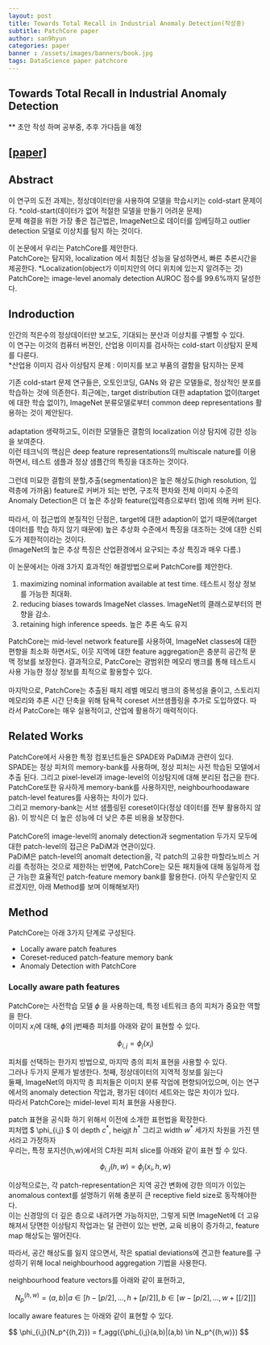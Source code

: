 ```yaml
---
layout: post
title: Towards Total Recall in Industrial Anomaly Detection(작성중)
subtitle: PatchCore paper
author: san9hyun
categories: paper
banner : /assets/images/banners/book.jpg
tags: DataScience paper patchcore
---
```


## Towards Total Recall in Industrial Anomaly Detection

** 초안 작성 하며 공부중, 추후 가다듬을 예정

## [[paper]](https://arxiv.org/abs/2106.08265)


## Abstract

이 연구의 도전 과제는, 정상데이터만을 사용하여 모델을 학습시키는 cold-start 문제이다. *cold-start(데이터가 없어 적절한 모델을 만들기 어려운 문제) <br>
문제 해결을 위한 가장 좋은 접근법은, ImageNet으로 데이터를 임베딩하고 outlier detection 모델로 이상치를 탐지 하는 것이다.<br>

이 논문에서 우리는 PatchCore를 제안한다.<br>
PatchCore는 탐지와, localization 에서 최첨단 성능을 달성하면서, 빠른 추론시간을 제공한다. *Localization(object가 이미지안의 어디 위치에 있는지 알려주는 것) <br>
PatchCore는 image-level anomaly detection AUROC 점수를 99.6%까지 달성한다.

## Indroduction
인간의 적은수의 정상데이터만 보고도, 기대되는 분산과 이상치를  구별할 수 있다. <br>
이 연구는 이것의 컴퓨터 버젼인, 산업용 이미지를 검사하는 cold-start 이상탐지 문제를 다룬다.<br>
*산업용 이미지 검사 이상탐지 문제 : 이미지를 보고 부품의 결함을 탐지하는 문제

기존 cold-start 문제 연구들은, 오토인코딩, GANs 와 같은 모델들로, 정상적인 분포를 학습하는 것에 의존한다.
최근에는, target distribution 대한 adaptation 없이(target에 대한 학습 없이?), ImageNet 분류모델로부터 common deep representations 활용하는 것이 제안된다.<br>
<br>
adaptation 생략하고도, 이러한 모델들은 결함의 localization 이상 탐지에 강한 성능을 보여준다.<br>
이런 테크닉의 핵심은 deep feature representations의 multiscale nature를 이용하면서, 테스트 샘플과 정상 샘플간의 특징을 대조하는 것이다.<br>
<br>
그런데 미묘한 결함의 분할,추출(segmentation)은  높은 해상도(high resolution, 입력층에 가까움) feature로 커버가 되는 반면, 
구조적 편차와 전체 이미지 수준의 Anomaly Detection은 더 높은 추상화 feature(입력층으로부터 멈)에 의해 커버 된다.<br>
<br>
따라서, 이 접근법의 본질적인 단점은, target에 대한 adaption이 없기 때문에(target 데이터를 학습 하지 않기 때문에) 높은 추상화 수준에서 특징을 대조하는 것에 대한 신뢰도가 제한적이라는 것이다.<br>
(ImageNet의 높은 추상 특징은 산업환경에서 요구되는 추상 특징과 매우 다름.)

이 논문에서는 아래 3가지 효과적인 해결방법으로써 PatchCore를 제안한다. <br>
1. maximizing nominal information available at test time. 테스트시 정상 정보를 가능한 최대화.
2. reducing biases towards ImageNet classes. ImageNet의 클래스로부터의 편향을 감소.
3. retaining high inference speeds. 높은 추론 속도 유지

PatchCore는 mid-level network feature를 사용하여, ImageNet classes에 대한 편향을 최소화 하면서도,
이웃 지역에 대한 feature aggregation은 충분히 공간적 문맥 정보를 보장한다.
결과적으로, PatcCore는 광범위한 메모리 뱅크를 통해 테스트시 사용 가능한 정상 정보를 최적으로 활용할수 있다.<br>
<br>
마지막으로, PatchCore는 추출된 패치 레벨 메모리 뱅크의 중복성을 줄이고, 스토리지 메모리와 추론 시간 단축을 위해 탐욕적 coreset 서브샘플링을 추가로 도입하였다.
따라서 PatcCore는 매우 실용적이고, 산업에 활용하기 매력적이다.

## Related Works

PatchCore에서 사용한 특정 컴포넌트들은 SPADE와 PaDiM과 관련이 있다.<br>
SPADE는 정상 피처의 memory-bank를 사용하며, 정상 피처는 사전 학습된 모델에서 추출 된다. 그리고 pixel-level과 image-level의 이상탐지에 대해 분리된 접근을 한다.<br>
PatchCore또한 유사하게 memory-bank를 사용하지만, neighbourhoodaware patch-level features를 사용하는 차이가 있다.<br>
그리고 memory-bank는 서브 샘플링된 coreset이다(정상 데이터를 전부 활용하지 않음). 이 방식은 더 높은 성능에 더 낮은 추론 비용을 보장한다.<br>
<br>
PatchCore의 image-level의 anomaly detection과 segmentation 두가지 모두에 대한 patch-level의 접근은 PaDiM과 연관이있다.<br>
PaDiM은 patch-level의 anomalt detection을, 각 patch의 고유한 마할라노비스 거리를 측정하는 것으로 제한하는 반면에, PatchCore는 모든 패치들에 대해 동일하게 접근 가능한
효율적인 patch-feature memory bank를 활용한다. (아직 무슨말인지 모르겠지만, 아래 Method를 보며 이해해보자!)

## Method

PatchCore는 아래 3가지 단계로 구성된다.<br>
- Locally aware patch features
- Coreset-reduced patch-feature memory bank
- Anomaly Detection with PatchCore

### Locally aware path features

PatchCore는 사전학습 모델 $\phi$ 을 사용하는데, 특정 네트워크 층의 피처가 중요한 역할을 한다.<br>
이미지 $x_i$에 대해, $\phi$의 j번째층 피처를 아래와 같이 표현할 수 있다.<br>

$$ \phi_{i,j} = \phi_j(x_i) $$

피처를 선택하는 한가지 방법으로, 마지막 층의 피처 표현을 사용할 수 있다.<br>
그러나 두가지 문제가 발생한다. 첫째, 정상데이터의 지역적 정보를 잃는다<br>
둘째,  ImageNet의 마지막 층 피처들은 이미지 분류 작업에 편향되어있으며, 이는 연구에서의 anomaly detection 작업과, 평가된 데이터 세트와는 많은 차이가 있다.<br>
따라서 PatchCore는 midel-level 피처 표현을 사용한다.<br>

patch 표현을 공식화 하기 위해서 이전에 소개한 표현법을 확장한다.<br>
피처맵 $ \phi_{i,j} $ 이  depth $c^*$, heigjt $h^*$ 그리고 width $w^*$ 세가지 차원을 가진 텐서라고 가정하자<br>
우리는, 특정 포지션(h,w)에서의 C차원 피처 slice를 아래와 같이 표현 할 수 있다.<br>

$$ \phi_{i,j}(h,w) = \phi_j(x_i,h,w) $$

이상적으로는, 각 patch-representation은 지역 공간 변화에 강한 의미가 이있는 anomalous context를 설명하기 위해 충분히 큰 receptive field size로 동작해야한다.<br>
이는 신경망의 더 깊은 층으로 내려가면 가능하지만, 그렇게 되면 ImageNet에 더 고유해져서 당면한 이상탐지 작업과는 덜 관련이 있는 반면, 교육 비용이 증가하고, feature map 해상도는 떨어진다.<br>

따라서, 공간 해상도를 잃지 않으면서, 작은 spatial deviations에 견고한 feature를 구성하기 위해 local neighbourhood aggregation 기법을 사용한다.<br>

neighbourhood feature vectors를 아래와 같이 표현하고,

$$ N_p^{(h,w)} = {(a,b)|a \in [h - [p/2], ...,h+[p/2]], b \in [w-[p/2], ..., w+[[/2]]]} $$ 


locally aware features 는 아래와 같이 표현할 수 있다.

$$ \phi_{i,j}(N_p^{(h,2)}) = f_agg({\phi_{i,j}(a,b)|(a,b) \in N_p^{(h,w)}) $$

